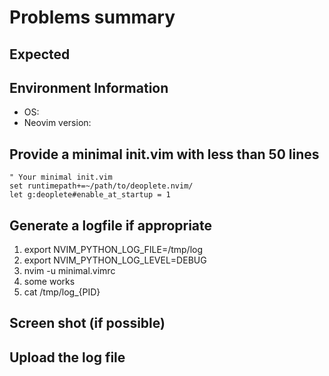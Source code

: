 # Problems summary

## Expected

## Environment Information
 * OS:
 * Neovim version:

## Provide a minimal init.vim with less than 50 lines

    " Your minimal init.vim
    set runtimepath+=~/path/to/deoplete.nvim/
    let g:deoplete#enable_at_startup = 1

## Generate a logfile if appropriate

 1. export NVIM_PYTHON_LOG_FILE=/tmp/log
 2. export NVIM_PYTHON_LOG_LEVEL=DEBUG
 3. nvim -u minimal.vimrc
 4. some works
 5. cat /tmp/log_{PID}

## Screen shot (if possible)

## Upload the log file
